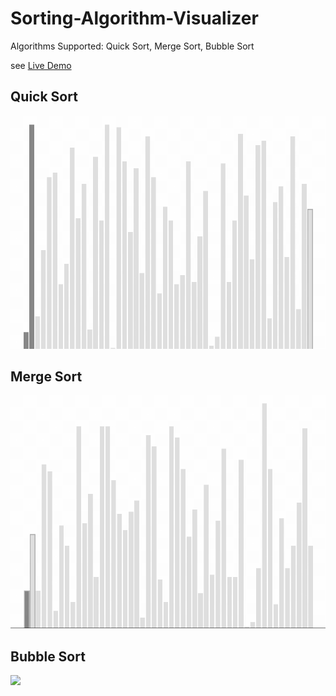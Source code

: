 # Sorting-Algorithm-Visualizer

Algorithms Supported: Quick Sort, Merge Sort, Bubble Sort

see [Live Demo](https://sorting-algorithm-visualizer-uzi2ahksxq-wl.a.run.app)

## Quick Sort

![](demo/quicksort.gif)

## Merge Sort

![](demo/mergesort.gif)

## Bubble Sort

![](demo/bubblesort.gif)
